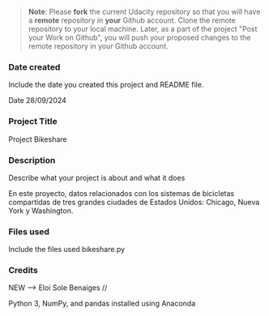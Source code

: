 >**Note**: Please **fork** the current Udacity repository so that you will have a **remote** repository in **your** Github account. Clone the remote repository to your local machine. Later, as a part of the project "Post your Work on Github", you will push your proposed changes to the remote repository in your Github account.

### Date created
Include the date you created this project and README file.

Date 28/09/2024

### Project Title
Project Bikeshare

### Description
Describe what your project is about and what it does

En este proyecto,  datos relacionados con los sistemas de bicicletas compartidas de tres grandes ciudades de Estados Unidos: Chicago, Nueva York y Washington. 

### Files used
Include the files used
bikeshare.py


### Credits
NEW --> Eloi Sole Benaiges //


Python 3, NumPy, and pandas installed using Anaconda

